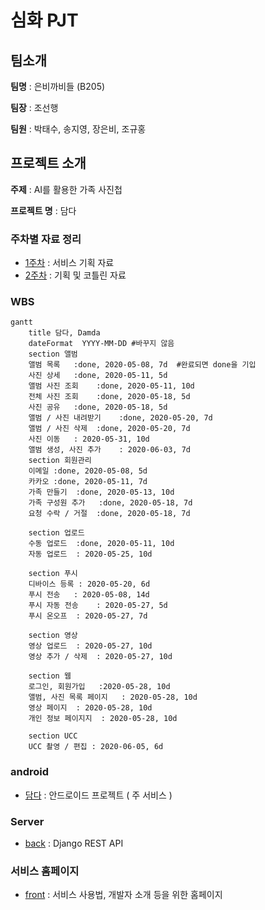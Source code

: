 # 심화 PJT

## 팀소개

**팀명** : 은비까비들 (B205)

**팀장** : 조선행

**팀원** : 박태수, 송지영, 장은비, 조규홍



## 프로젝트 소개

**주제** : AI를 활용한 가족 사진첩

**프로젝트 명** : 담다



### 주차별 자료 정리

* [1주차](https://lab.ssafy.com/s02-final/s02p31b205/tree/develop/1%EC%A3%BC) : 서비스 기획 자료
* [2주차](https://lab.ssafy.com/s02-final/s02p31b205/tree/develop/2%EC%A3%BC) : 기획 및 코틀린 자료



### WBS

```mermaid
gantt
    title 담다, Damda
    dateFormat  YYYY-MM-DD #바꾸지 않음 
    section 앨범
   	앨범 목록	:done, 2020-05-08, 7d  #완료되면 done을 기입 
    사진 상세	:done, 2020-05-11, 5d
    앨범 사진 조회	:done, 2020-05-11, 10d
    전체 사진 조회	:done, 2020-05-18, 5d 
    사진 공유	:done, 2020-05-18, 5d 
    앨범 / 사진 내려받기	:done, 2020-05-20, 7d 
    앨범 / 사진 삭제	:done, 2020-05-20, 7d 
    사진 이동	: 2020-05-31, 10d
    앨범 생성, 사진 추가	: 2020-06-03, 7d 
    section 회원관리
    이메일	:done, 2020-05-08, 5d
    카카오	:done, 2020-05-11, 7d
   	가족 만들기	:done, 2020-05-13, 10d
   	가족 구성원 추가	:done, 2020-05-18, 7d
   	요청 수락 / 거절	:done, 2020-05-18, 7d
   	
    section 업로드
    수동 업로드	:done, 2020-05-11, 10d
    자동 업로드	: 2020-05-25, 10d
  
    section 푸시
    디바이스 등록	: 2020-05-20, 6d
    푸시 전송	: 2020-05-08, 14d
    푸시 자동 전송	: 2020-05-27, 5d
    푸시 온오프	: 2020-05-27, 7d
    
    section 영상
    영상 업로드	: 2020-05-27, 10d
   	영상 추가 / 삭제	: 2020-05-27, 10d
   	
   	section 웹
   	로그인, 회원가입	:2020-05-28, 10d
   	앨범, 사진 목록 페이지	: 2020-05-28, 10d
   	영상 페이지	: 2020-05-28, 10d
   	개인 정보 페이지지	: 2020-05-28, 10d
   
  	section UCC
  	UCC 촬영 / 편집 : 2020-06-05, 6d
```



### android

* [담다](https://lab.ssafy.com/s02-final/s02p31b205/tree/develop/damda) : 안드로이드 프로젝트 ( 주 서비스 )



### Server

* [back](https://lab.ssafy.com/s02-final/s02p31b205/tree/develop/damda-django) : Django REST API



### 서비스 홈페이지

* [front](https://lab.ssafy.com/s02-final/s02p31b205/tree/develop/damda-vue) : 서비스 사용법, 개발자 소개 등을 위한 홈페이지